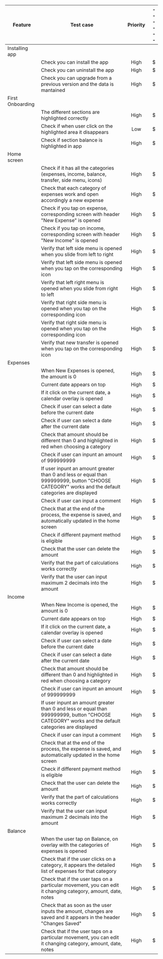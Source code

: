 |Feature| Test case        | Priority      | ------|
|-------| ---------------- |:-------------:| -----:|
|Installing app||||
||Check you can install the app               | High      |   $ |
||Check you can uninstall the app               | High      |    $ |
||Check you can upgrade from a previous version and the data is mantained|High|    $ |
|First Onboarding||||
||The different sections are highlighted correctly               | High      |   $ |
||Check if when user click on the highlighted area it disappears               | Low      |   $ |
||Check if section balance is highlighted in app | High      |   $ |
|Home screen||||
||Check if it has all the categories (expenses, income, balance, transfer, side menu, icons)               | High      |   $ |
||Check that each category of expenses work and open accordingly a new expense               | High      |   $ |
||Check if you tap on expense, corresponding screen with header "New Expense" is opened              | High      |   $ |
||Check if you tap on income, corresponding screen with header "New Income" is opened              | High      |   $ |
||Verify that left side menu is opened when you slide from left to right              | High      |   $ |
||Verify that left side menu is opened when you tap on the corresponding icon              | High      |   $ |
||Verify that left right menu is opened when you slide from right to left              | High      |   $ |
||Verify that right side menu is opened when you tap on the corresponding icon              | High      |   $ |
||Verify that right side menu is opened when you tap on the corresponding icon              | High      |   $ |
||Verify that new transfer is opened when you tap on the corresponding icon              | High      |   $ |
|Expenses||||
||When New Expenses is opened, the amount is 0              | High      |   $ |
||Current date appears on top              | High      |   $ |
||If it click on the current date, a calendar overlay is opened              | High      |   $ |
||Check if user can select a date before the current date              | High      |   $ |
||Check if user can select a date after the current date              | High      |   $ |
||Check that amount should be different than 0 and highlighted in red when choosing a category              | High      |   $ |
||Check if user can inpunt an amount of 999999999              | High      |   $ |
||If user inpunt an amount greater than 0 and less or equal than 999999999, button "CHOOSE CATEGORY" works and the default categories are displayed             | High      |   $ |
||Check if user can input a comment              | High      |   $ |
||Check that at the end of the process, the expense is saved, and automatically updated in the home screen              | High      |   $ |
||Check if different payment method is eligible              | High      |   $ |
||Check that the user can delete the amount              | High      |   $ |
||Verify that the part of calculations works correctly              | High      |   $ |
||Verify that the user can input maximum 2 decimals into the amount              | High      |   $ |
|Income||||
||When New Income is opened, the amount is 0              | High      |   $ |
||Current date appears on top              | High      |   $ |
||If it click on the current date, a calendar overlay is opened              | High      |   $ |
||Check if user can select a date before the current date              | High      |   $ |
||Check if user can select a date after the current date              | High      |   $ |
||Check that amount should be different than 0 and highlighted in red when choosing a category              | High      |   $ |
||Check if user can inpunt an amount of 999999999              | High      |   $ |
||If user inpunt an amount greater than 0 and less or equal than 999999999, button "CHOOSE CATEGORY" works and the default categories are displayed             | High      |   $ |
||Check if user can input a comment              | High      |   $ |
||Check that at the end of the process, the expense is saved, and automatically updated in the home screen              | High      |   $ |
||Check if different payment method is eligible              | High      |   $ |
||Check that the user can delete the amount              | High      |   $ |
||Verify that the part of calculations works correctly              | High      |   $ |
||Verify that the user can input maximum 2 decimals into the amount              | High      |   $ |
|Balance||||
||When the user tap on Balance, on overlay with the categories of expenses is opened              | High      |   $ |
||Check that if the user clicks on a category, it appears the detailed list of expenses for that category              | High      |   $ |
||Check that if the user taps on a particular movement, you can edit it changing category, amount, date, notes              | High      |   $ |
||Check that as soon as the user inputs the amount, changes are saved and it appears in the header "Changes Saved"              | High      |   $ |
||Check that if the user taps on a particular movement, you can edit it changing category, amount, date, notes              | High      |   $ |